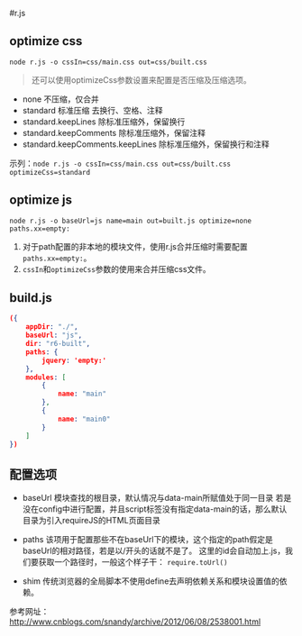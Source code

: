 #r.js

## optimize css
`node r.js -o cssIn=css/main.css out=css/built.css`
> 还可以使用optimizeCss参数设置来配置是否压缩及压缩选项。
* none  不压缩，仅合并
* standard  标准压缩 去换行、空格、注释
* standard.keepLines  除标准压缩外，保留换行
* standard.keepComments  除标准压缩外，保留注释
* standard.keepComments.keepLines  除标准压缩外，保留换行和注释

示列：`node r.js -o cssIn=css/main.css out=css/built.css optimizeCss=standard`

## optimize js
`node r.js -o baseUrl=js name=main out=built.js optimize=none paths.xx=empty:`
1. 对于path配置的非本地的模块文件，使用r.js合并压缩时需要配置`paths.xx=empty:`。
2. `cssIn`和`optimizeCss`参数的使用来合并压缩css文件。

## build.js
```json
({
    appDir: "./",
    baseUrl: "js",
    dir: "r6-built",
    paths: {
        jquery: 'empty:'
    },
    modules: [
        {
            name: "main"
        },
        {
            name: "main0"
        }
    ]
})
```
## 配置选项
* baseUrl
模块查找的根目录，默认情况与data-main所赋值处于同一目录
若是没在config中进行配置，并且script标签没有指定data-main的话，那么默认目录为引入requireJS的HTML页面目录

* paths
该项用于配置那些不在baseUrl下的模块，这个指定的path假定是baseUrl的相对路径，若是以/开头的话就不是了。
这里的id会自动加上.js，我们要获取一个路径时，一般这个样子干：
`require.toUrl() `

* shim
传统浏览器的全局脚本不使用define去声明依赖关系和模块设置值的依赖。

参考网址：http://www.cnblogs.com/snandy/archive/2012/06/08/2538001.html
